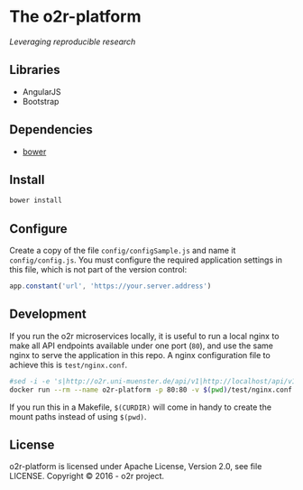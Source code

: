 # The o2r-platform

_Leveraging reproducible research_

## Libraries

- AngularJS
- Bootstrap

## Dependencies

- [bower](https://bower.io/)

## Install

```bash
bower install
```

## Configure

Create a copy of the file `config/configSample.js` and name it `config/config.js`. You must configure the required application settings in this file, which is not part of the version control:


```JavaScript
app.constant('url', 'https://your.server.address')
```

## Development

If you run the o2r microservices locally, it is useful to run a local nginx to make all API endpoints available under one port (`80`), and use the same nginx to serve the application in this repo. A nginx configuration file to achieve this is `test/nginx.conf`.

```bash
#sed -i -e 's|http://o2r.uni-muenster.de/api/v1|http://localhost/api/v1|g' js/app.js
docker run --rm --name o2r-platform -p 80:80 -v $(pwd)/test/nginx.conf:/etc/nginx/nginx.conf -v $(pwd):/etc/nginx/html nginx
```

If you run this in a Makefile, `$(CURDIR)` will come in handy to create the mount paths instead of using `$(pwd)`.

## License

o2r-platform is licensed under Apache License, Version 2.0, see file LICENSE.
Copyright &copy; 2016 - o2r project.
